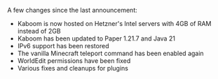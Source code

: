 A few changes since the last announcement:
- Kaboom is now hosted on Hetzner's Intel servers with 4GB of RAM instead of 2GB
- Kaboom has been updated to Paper 1.21.7 and Java 21
- IPv6 support has been restored
- The vanilla Minecraft teleport command has been enabled again
- WorldEdit permissions have been fixed
- Various fixes and cleanups for plugins
